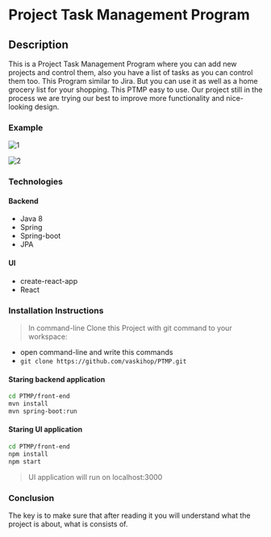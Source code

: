 # Project Task Management Program

## Description

 This is a Project Task Management Program where you can add new projects and control them, also you have a list of tasks as you can control them too. This Program similar to Jira. But you can use it as well as a home grocery list for your shopping. This PTMP easy to use. Our project still in the process we are trying our best to improve more functionality and nice-looking design.
 
 ### Example 
![1](https://user-images.githubusercontent.com/61806389/81224537-88e73c00-8ff0-11ea-8fe4-eb6c1a4dc8bd.PNG)

![2](https://user-images.githubusercontent.com/61806389/81224691-c6e46000-8ff0-11ea-9ca9-cc8ca4a1d8ea.PNG)
 
 ### Technologies 
 #### Backend 
 - Java 8
 - Spring
 - Spring-boot
 - JPA
 #### UI
 - create-react-app
 - React
  
 ### Installation Instructions
 >In command-line Clone this Project  with git command to your workspace:
 - open command-line and write this commands
 - `git clone https://github.com/vaskihop/PTMP.git`
 #### Staring backend application
 ```bash
cd PTMP/front-end
mvn install
mvn spring-boot:run
```
 #### Staring UI application
```bash
cd PTMP/front-end
npm install
npm start
```
 
 > UI application will run on localhost:3000
 

 ### Conclusion

The key is to make sure that after reading it you will understand what the project is about, what is consists of.

